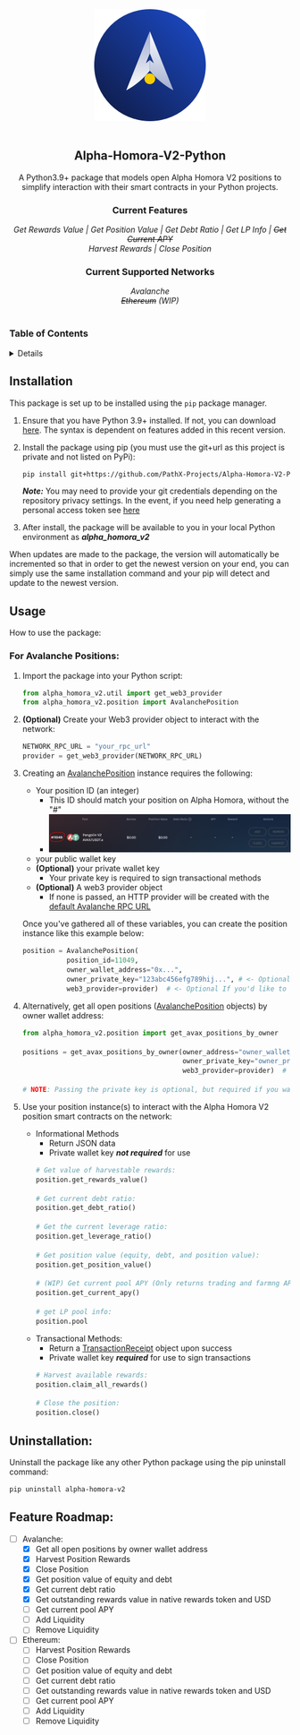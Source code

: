 <!-- PROJECT HEADER -->
<div align="center">
  <a href ="https://homora-v2.alphaventuredao.io/"><img src="img/ahv2.png" alt="Alpha Homora V2 Logo" height="200"></a>
  <br></br>
  <h2 align="center"><strong>Alpha-Homora-V2-Python</strong></h2>
    <p align="center">
        A Python3.9+ package that models open Alpha Homora V2 positions to simplify interaction with their smart contracts in your Python projects.
    </p>
    <h3><strong>Current Features</strong></h3>
    <i>Get Rewards Value | Get Position Value | Get Debt Ratio | Get LP Info | <del>Get Current APY</del></i><br>
    <i>Harvest Rewards | Close Position</i><br>
    <h3><strong>Current Supported Networks</strong></h3>
    <i>Avalanche</i><br>
    <i><del>Ethereum</del> (WIP)</i><br>
</div>
<br>

<!-- TABLE OF CONTENTS -->
### Table of Contents
<details>
  <ol>
    <li><a href="#installation">Installation</a></li>
    <li><a href="#usage">Usage</a></li>
    <li><a href="#uninstallation">Uninstallation</a></li>
    <li><a href="#feature roadmap">Roadmap</a></li>
  </ol>
</details>

## Installation

This package is set up to be installed using the `pip` package manager.

1. Ensure that you have Python 3.9+ installed. If not, you can download [here](https://www.python.org/downloads/release/python-3912/). The syntax is dependent on features added in this recent version.

2. Install the package using pip (you must use the git+url as this project is private and not listed on PyPi):
    ```bash
    pip install git+https://github.com/PathX-Projects/Alpha-Homora-V2-Python.git
    ```

    ***Note:*** You may need to provide your git credentials depending on the repository privacy settings. In the event, if you need help generating a personal access token see [here](https://catalyst.zoho.com/help/tutorials/githubbot/generate-access-token.html)

3. After install, the package will be available to you in your local Python environment as ***alpha_homora_v2***

When updates are made to the package, the version will automatically be incremented so that in order to get the newest version on your end, you can simply use the same installation command and your pip will detect and update to the newest version.

## Usage

How to use the package:

### For Avalanche Positions:

1. Import the package into your Python script:
    ```python
    from alpha_homora_v2.util import get_web3_provider
    from alpha_homora_v2.position import AvalanchePosition
    ```

2. **(Optional)** Create your Web3 provider object to interact with the network:
    ```python
    NETWORK_RPC_URL = "your_rpc_url"
    provider = get_web3_provider(NETWORK_RPC_URL)
    ```
3. Creating an [AvalanchePosition](alpha_homora_v2/position.py) instance requires the following:
    - Your position ID (an integer)
        - This ID should match your position on Alpha Homora, without the "#"
        - ![demo](img/id_highlight.png)
      
    <!--- DEPRECATED
    - The token symbol/pair (a string)
        - This parameter should exactly match the token symbol/pair displayed on your Alpha Homora as shown below.
        - ![demo](img/token_highlight.png)
    -->
    <!--- DEPRECATED
    - The DEX identifier (a string)
        - This parameter should exactly match the DEX identifier displayed on your Alpha Homora position as shown below.
        - ![demo](img/dex_highlight.png)
    -->

    - your public wallet key
    - **(Optional)** your private wallet key
        - Your private key is required to sign transactional methods
    - **(Optional)** A web3 provider object
      - If none is passed, an HTTP provider will be created with the [default Avalanche RPC URL](https://api.avax.network/ext/bc/C/rpc)

    Once you've gathered all of these variables, you can create the position instance like this example below:
    ```python
    position = AvalanchePosition(
               position_id=11049,
               owner_wallet_address="0x...",
               owner_private_key="123abc456efg789hij...", # <- Optional - see step 4
               web3_provider=provider)  # <- Optional If you'd like to use a custom provider
    ```
4. Alternatively, get all open positions ([AvalanchePosition](alpha_homora_v2/position.py) objects) by owner wallet address:
   ```python
   from alpha_homora_v2.position import get_avax_positions_by_owner
   
   positions = get_avax_positions_by_owner(owner_address="owner_wallet_address",
                                           owner_private_key="owner_private_key", # <- Optional
                                           web3_provider=provider)  # <- Optional
   
   # NOTE: Passing the private key is optional, but required if you want to use transactional methods on the returned AvalanchePosition object(s).
   ```
5. Use your position instance(s) to interact with the Alpha Homora V2 position smart contracts on the network:
   - Informational Methods
     - Return JSON data
     - Private wallet key ***not required*** for use
     ```python
     # Get value of harvestable rewards:
     position.get_rewards_value()

     # Get current debt ratio:
     position.get_debt_ratio()

     # Get the current leverage ratio:
     position.get_leverage_ratio()

     # Get position value (equity, debt, and position value):
     position.get_position_value()

     # (WIP) Get current pool APY (Only returns trading and farmng APY)
     position.get_current_apy()

     # get LP pool info:
     position.pool
     ```
   - Transactional Methods:
     - Return a [TransactionReceipt](alpha_homora_v2/receipt.py) object upon success
     - Private wallet key ***required*** for use to sign transactions
     ```python
     # Harvest available rewards:
     position.claim_all_rewards()

     # Close the position:
     position.close()
     ```

## Uninstallation:

Uninstall the package like any other Python package using the pip uninstall command:
```bash
pip uninstall alpha-homora-v2
```

## Feature Roadmap:

- [ ] Avalanche:
    - [x] Get all open positions by owner wallet address
    - [x] Harvest Position Rewards
    - [x] Close Position
    - [x] Get position value of equity and debt
    - [x] Get current debt ratio
    - [x] Get outstanding rewards value in native rewards token and USD
    - [ ] Get current pool APY
    - [ ] Add Liquidity
    - [ ] Remove Liquidity
- [ ] Ethereum:
    - [ ] Harvest Position Rewards
    - [ ] Close Position
    - [ ] Get position value of equity and debt
    - [ ] Get current debt ratio
    - [ ] Get outstanding rewards value in native rewards token and USD
    - [ ] Get current pool APY
    - [ ] Add Liquidity
    - [ ] Remove Liquidity
